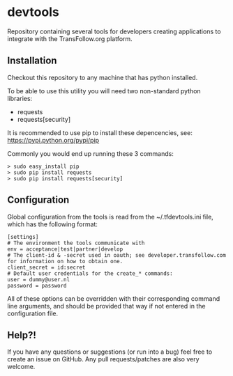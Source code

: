 # devtools

Repository containing several tools for developers creating applications to integrate with the TransFollow.org platform.

## Installation

Checkout this repository to any machine that has python installed.

To be able to use this utility you will need two non-standard python libraries:
* requests
* requests[security]

It is recommended to use pip to install these depencencies, see:
https://pypi.python.org/pypi/pip

Commonly you would end up running these 3 commands:

```
> sudo easy_install pip
> sudo pip install requests
> sudo pip install requests[security]

```

## Configuration
Global configuration from the tools is read from the ~/.tfdevtools.ini file, which has the following format:

```
[settings]
# The environment the tools communicate with
env = acceptance|test|partner|develop
# The client-id & -secret used in oauth; see developer.transfollow.com for information on how to obtain one.
client_secret = id:secret
# Default user credentials for the create_* commands:
user = dummy@user.nl
password = password
```

All of these options can be overridden with their corresponding command line arguments, and should be provided that way if not entered in the configuration file.

## Help?!

If you have any questions or suggestions (or run into a bug) feel free to create an issue on GitHub. Any pull requests/patches are also very welcome.
